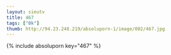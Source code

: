 ```yaml
--- 
layout: sieutv
title: 467
tags: ["0k"]
thumb: http://94.23.248.219/absoluporn-1/image/002/467.jpg
---
```

{% include absoluporn key="467" %} 
